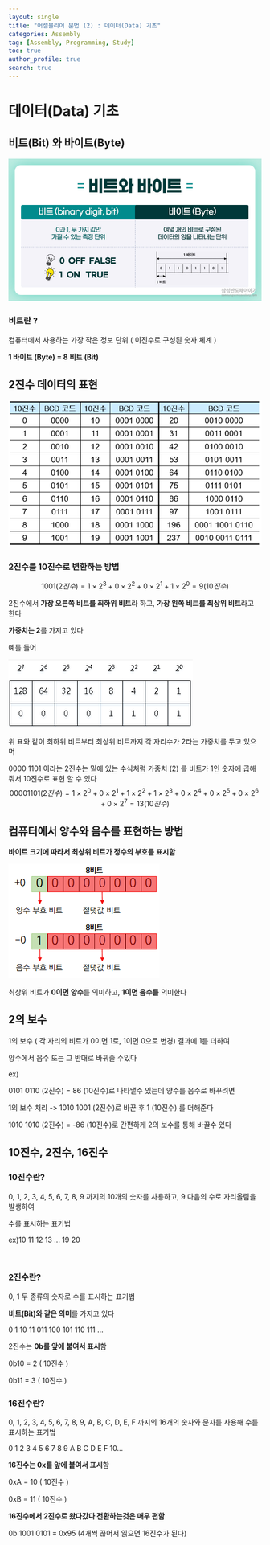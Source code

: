 ```yaml
---
layout: single
title: "어셈블리어 문법 (2) : 데이터(Data) 기초"
categories: Assembly
tag: [Assembly, Programming, Study]
toc: true
author_profile: true
search: true
---
```


# 데이터(Data) 기초

## 비트(Bit) 와 바이트(Byte)

![bit_bite](https://github.com/Heo-jaehyeon/Heo-jaehyeon.github.io/blob/master/images/bit_bite.jpeg?raw=true)

### **비트란** **?** 

컴퓨터에서 사용하는 가장 작은 정보 단위 ( 이진수로 구성된 숫자 체계 )

**1 바이트 (Byte) = 8 비트 (Bit)**



## 2진수 데이터의 표현

![bit2](https://github.com/Heo-jaehyeon/Heo-jaehyeon.github.io/blob/master/images/bit2.png?raw=true)



### 2진수를 10진수로 변환하는 방법

$$
1001 (2진수) =1×2^3+0×2^2+0×2^1+1×2^0 = 9 (10진수)
$$

2진수에서 **가장 오른쪽 비트를 최하위 비트**라 하고, **가장 왼쪽 비트를 최상위 비트**라고 한다

**가중치는 2**를 가지고 있다

예를 들어

![1byte](https://github.com/Heo-jaehyeon/Heo-jaehyeon.github.io/blob/master/images/1byte.PNG?raw=true)



위 표와 같이 최하위 비트부터 최상위 비트까지 각 자리수가 2라는 가중치를 두고 있으며

0000 1101 이라는 2진수는 밑에 있는 수식처럼 가중치 (2) 를 비트가 1인 숫자에 곱해줘서 10진수로 표현 할 수 있다
$$
00001101(2진수)= 1×2^0+0×2^1+1×2^2+1×2^3+0×2^4+0×2^5+0×2^6+0×2^7=13(10진수)
$$


## 컴퓨터에서 양수와 음수를 표현하는 방법

**바이트 크기에 따라서 최상위 비트가 정수의 부호를 표시함**

![bit](https://github.com/Heo-jaehyeon/Heo-jaehyeon.github.io/blob/master/images/bit.png?raw=true)



최상위 비트가 **0이면 양수**를 의미하고, **1이면 음수를** 의미한다



## 2의 보수

1의 보수 ( 각 자리의 비트가 0이면 1로, 1이면 0으로 변경) 결과에 1를 더하여 

양수에서 음수 또는 그 반대로 바꿔줄 수있다 



ex) 

0101 0110 (2진수) = 86 (10진수)로 나타낼수 있는데 양수를 음수로 바꾸려면

1의 보수 처리 -> 1010 1001 (2진수)로 바꾼 후 1 (10진수) 를 더해준다

1010 1010 (2진수) = -86 (10진수)로 간편하게 2의 보수를 통해 바꿀수 있다



## 10진수, 2진수, 16진수

### 10진수란?

0, 1, 2, 3, 4, 5, 6, 7, 8, 9 까지의 10개의 숫자를 사용하고, 9 다음의 수로 자리올림을 발생하여

수를 표시하는 표기법 

ex)10 11 12 13 ... 19 20

​    

### 2진수란?

0, 1 두 종류의 숫자로 수를 표시하는 표기법

**비트(Bit)와 같은 의미**를 가지고 있다

0 1 10 11 011 100 101 110 111 ...

2진수는  **0b를 앞에 붙여서 표시**함

0b10 = 2 ( 10진수 )

0b11 = 3 ( 10진수 )



### 16진수란?

0, 1, 2, 3, 4, 5, 6, 7, 8, 9, A, B, C, D, E, F  까지의 16개의 숫자와 문자를 사용해 수를 표시하는 표기법

0 1 2 3 4 5 6 7 8 9 A B C D E F 10...

**16진수는 0x를 앞에 붙여서 표시**함 

0xA = 10 ( 10진수 )

0xB = 11 ( 10진수 )



**16진수에서 2진수로 왔다갔다 전환하는것은 매우 편함**

0b 1001 0101 = 0x95 (4개씩 끊어서 읽으면 16진수가 된다)
